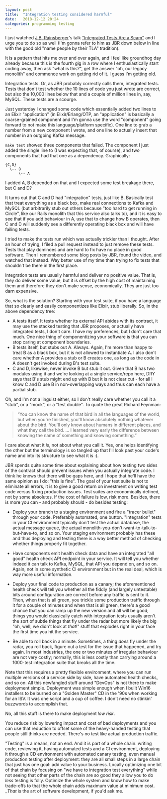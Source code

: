 ```yaml
---
layout: post
title:  "Integration testing considered harmful"
date:   2018-12-12 20:24
categories: programming testing
---
```

I just watched [J.B. Rainsberger](https://www.jbrains.ca/)'s talk
["Integrated Tests Are a Scam"](https://vimeo.com/80533536) and I urge you to do so as well (I'm
gonna refer to him as JBR down below in line with the good old "name people by their TLA" tradition).

It is a pattern that hits me over and over again, and I feel like groundhog day already
because this is the fourth gig in a row where I enthusiastically start coding away, then
ask "what is this?", get the answer "oh, our legacy monolith" and commence work on getting
rid of it. I guess I'm getting old.

Integration tests. Or, as JBR probably correctly calls them, integrated tests. Tests that
don't test whether the 10 lines of code you just wrote are correct, but also the 10,000 lines
below that and a couple of million lines in, say, MySQL. These tests are a scourge.

Just yesterday I changed some code which essentially added two lines to an Elixir "application" (in
Elixir/Erlang/OTP, an "application" is basically a coarse-grained component and I'm gonna use the
word "component" going forward to not make this language/platform specific). One line to grab
a number from a new component I wrote, and one line to actually insert that number in an outgoing
Kafka message.

`make test` showed three components that failed. The component I just added the single line to (I was expecting
that, of course), and two components that had that one as a dependency. Graphically:

```
{C,D}
  \-- B
      \-- A
```

I added A, B depended on that and I expected some test breakage there, but C and D?

It turns out that C and D had "integration" tests, just like B. Basically test that treat everything as
a black box, make real connections to Kafka and MySQL (but arbitrarily stub out others because "too hard
to get running in Circle", like our Rails monolith that this service also talks to), and it is easy to see
that if you add behaviour in A, use that to change how B operates, then C and D will suddenly see a differently
operating black box and will have failing tests.

I tried to make the tests run which was actually trickier than I thought. After an hour of trying, I filed a
pull request instead to just remove these tests. Tests that play dominoes and are hard to fix have no place
in good software. Then I remembered some blog posts by JBR, found the video, and watched that instead. Way
better use of my time than trying to fix tests that shouldn't be there in the first place.

Integration tests are usually harmful and deliver no positive value. That is, they do deliver some value, but
it is offset by the high cost of maintaining them and therefore they don't make sense, economically. They are just
too darn expensive.

So, what is the solution? Starting with your test suite, if you have a language that so clearly and
easily componentizes like Elixir, stub liberally. So, in the above dependency tree:

* A tests itself. It tests whether its external API abides with its contract, it may use the stacked testing
  that JBR proposes, or actually have integrated tests, I don't care. I have my preferences, but I don't
  care that much. One nice thing of componentizing your software is that you can stop caring at component
  boundaries.
* B tests itself, but stubs out A. Always. Again, I'm more than happy to treat B as a black box, but it is
  not allowed to instantiate A. I also don't care whether A provides a stub or B creates one, as long as
  the code in A doesn't get invoked during B's test suite.
* C and D, likewise, never invoke B but stub it out. Given that B has two modules using it and we're looking
  at a single service/repo here, DRY says that B's stub might end up with B but it is not clear cut - for all
  I know C and D use B in non-overlapping ways and thus can each have a partial stub.

Oh, and I'm not a linguist either, so I don't really care whether you call it a "stub", or a "mock", or a
"test double". To quote the great Richard Feynman:

> “You can know the name of that bird in all the languages of the world, but when you're finished, you'll know
> absolutely nothing whatever about the bird. You'll only know about humans in different places, and what they
> call the bird. ... I learned very early the difference between knowing the name of something and knowing something.”

I care about what it _is_, not about what you call it. Yes, one helps identifying the other but the terminology
is so tangled up that I'll look past your code's name and into its structure to see what it is :).

JBR spends quite some time about explaining about how testing two sides of the contract should prevent issues
when you actually integrate code. I think he knows that there will be gaps here, and I hope that he'll have the
same opinion as I do: "this is fine". The goal of your test suite is not to eliminate all errors, it is to
give a good return on investment on writing test code versus fixing production issues. Test suites are economically
defined, not by some absolutes. If the cost of failure is low, risk more. Besides, there is more you can - and
probably should - do besides testing:

* Deploy your branch to a staging environment and fire a "tracer bullet" through your code. Preferably automated, one
  button. "Integration" tests in your CI environment typically don't test the actual database, the actual message queue,
  the actual monolith-you-don't-want-to-talk-to-but-have-to, and so on. Your staging environment probably has these
  and thus deploying and testing there is a way better method of checking whether things properly fit together.

* Have components emit health check data and have an integrated "all good" health check API endpoint in your service. It
  will tell you whether indeed it can talk to Kafka, MySQL, that API you depend on, and so on. Again, not in some
  synthetic CI environment but in the real deal, which is way more useful information.

* Deploy your final code to production as a canary; the aforementioned health check will tell you whether all the
  fiddly (and largely untestable) bits around configuration are correct before any traffic is sent to it. Then, when
  that is all green, you trickle some production traffic through it for a couple of minutes and when that is all green,
  there's a good chance that you can ramp up the new version and all will be good; things you would classically catch
  with integration tests usually aren't the sort of subtle things that fly under the radar but more likely the big
  "oh, well, we didn't look at _that_!" stuff that explodes right in your face the first time you hit the service.

* Be able to roll back in a minute. Sometimes, a thing _does_ fly under the radar, you roll back, figure out a test for
  the issue that happened, and try again. In most industries, the one or two minutes of irregular behaviour are not
  very costly; normally, this is less costly than carrying around a 1000-test integration suite that breaks all the time.

Note that this requires a pretty flexible environment, where you can run multiple versions of a service side by side,
have automated health checks, and so on. All this newfangled stuff around "DevOps" is not there to make deployment
simple. Deployment was simple enough when I built Win16 installers to be burned on a "Golden Master" CD in the '90s
when working for an ISV. It was one script and a cup of coffee. I don't need no stinkin' buzzwords to accomplish that.

No, all this stuff is there to make deployment _low risk_.

You reduce risk by lowering impact and cost of bad deployments and you can use that reduction to offset some of the
heavy-handed testing that people still thinks are needed. There's no test like actual production traffic.

"Testing" is a means, not an end. And it is part of a whole chain: writing code, reviewing it, having automated tests and a CI
environment, deploying it through a CD environment with automated canary testing, even manual production testing after
deployment: they are all small steps in a large chain that just has one goal: add value to your business. Locally optimizing
one bit of that chain by focusing on "we have to integration test everything" while not seeing that other parts of the
chain are so good they allow you to do _less_ testing is folly. Optimize the whole system and know how to make trade-offs
to that the whole chain adds maximum value at minimum cost. __That_ is the art of software development, if you'd ask me.
